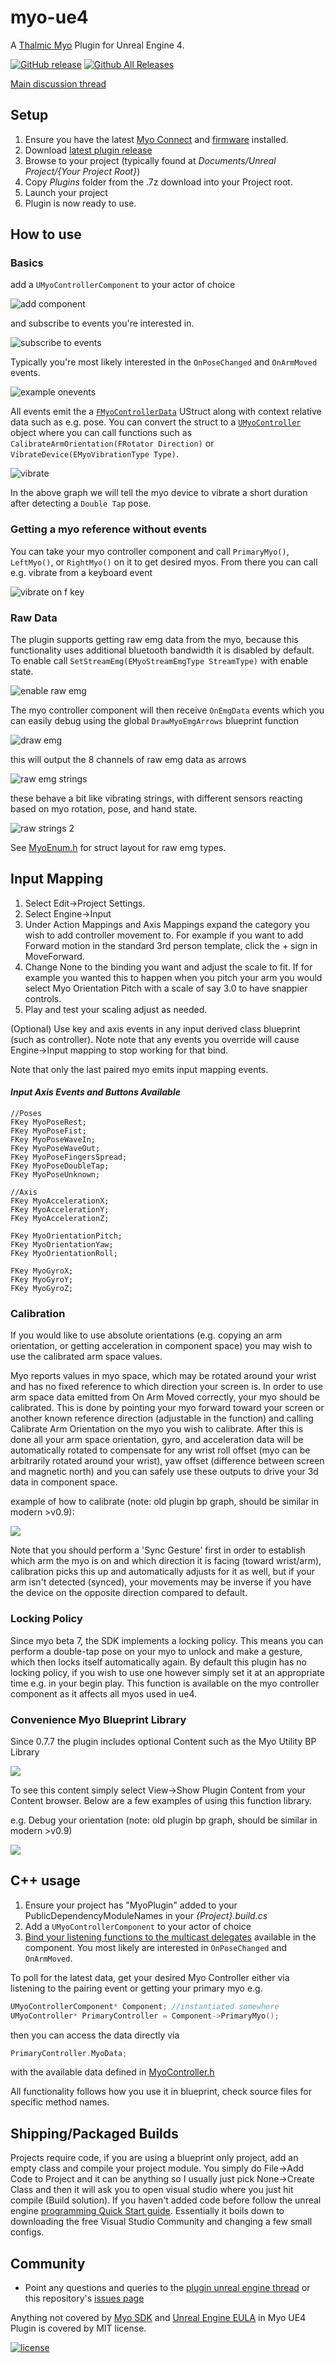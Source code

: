 myo-ue4
=======

A [Thalmic Myo](https://www.thalmic.com/en/myo/) Plugin for Unreal Engine 4.

[![GitHub release](https://img.shields.io/github/release/getnamo/myo-ue4.svg)](https://github.com/getnamo/myo-ue4/releases)
[![Github All Releases](https://img.shields.io/github/downloads/getnamo/myo-ue4/total.svg)](https://github.com/getnamo/myo-ue4/releases)

[Main discussion thread](https://forums.unrealengine.com/showthread.php?37876-Plugin-Myo)


## Setup

1. Ensure you have the latest [Myo Connect](https://www.myo.com/start) and [firmware](https://developer.thalmic.com/downloads) installed.
2. Download [latest plugin release](https://github.com/getnamo/myo-ue4/releases)
3. Browse to your project (typically found at *Documents/Unreal Project/{Your Project Root}*)
4. Copy *Plugins* folder from the .7z download into your Project root.
5. Launch your project
6. Plugin is now ready to use.

## How to use

### Basics

add a ```UMyoControllerComponent``` to your actor of choice 

![add component](https://i.imgur.com/c24OGSo.png)

and subscribe to events you're interested in. 

![subscribe to events](https://i.imgur.com/Qyph7Du.png)

Typically you're most likely interested in the ```OnPoseChanged``` and ```OnArmMoved``` events.

![example onevents](https://i.imgur.com/Bpsu6va.png)

All events emit the a [```FMyoControllerData```](https://github.com/getnamo/myo-ue4/blob/master/Source/MyoPlugin/Public/MyoController.h#L7) UStruct along with context relative data such as e.g. pose. You can convert the struct to a [```UMyoController```](https://github.com/getnamo/myo-ue4/blob/master/Source/MyoPlugin/Public/MyoController.h#L80) object where you can call functions such as ```CalibrateArmOrientation(FRotator Direction)``` or ```VibrateDevice(EMyoVibrationType Type)```.

![vibrate](https://i.imgur.com/Mem9GMh.png)

In the above graph we will tell the myo device to vibrate a short duration after detecting a ```Double Tap``` pose.

### Getting a myo reference without events

You can take your myo controller component and call ```PrimaryMyo()```, ```LeftMyo()```, or ```RightMyo()``` on it to get desired myos. From there you can call e.g. vibrate from a keyboard event

![vibrate on f key](https://i.imgur.com/eHAKkd0.png)


### Raw Data

The plugin supports getting raw emg data from the myo, because this functionality uses additional bluetooth bandwidth it is disabled by default. To enable call ```SetStreamEmg(EMyoStreamEmgType StreamType)``` with enable state.

![enable raw emg](https://i.imgur.com/N8UVJiz.png)

The myo controller component will then receive ```OnEmgData``` events which you can easily debug using the global ```DrawMyoEmgArrows``` blueprint function

![draw emg](https://i.imgur.com/Stkucu8.png)

this will output the 8 channels of raw emg data as arrows

![raw emg strings](https://i.imgur.com/v3Jlter.png)

these behave a bit like vibrating strings, with different sensors reacting based on myo rotation, pose, and hand state.

![raw strings 2](http://i.imgur.com/moXdgn8.gif)

See [MyoEnum.h](https://github.com/getnamo/myo-ue4/blob/master/Source/MyoPlugin/Public/MyoEnum.h#L64) for struct layout for raw emg types. 

## Input Mapping

 1.	Select Edit->Project Settings.
 2.	Select Engine->Input
 3.	Under Action Mappings and Axis Mappings expand the category you wish to add controller movement to. For example if you want to add Forward motion in the standard 3rd person template, click the + sign in MoveForward.
 4.	Change None to the binding you want and adjust the scale to fit. If for example you wanted this to happen when you pitch your arm you would select Myo Orientation Pitch with a scale of say 3.0 to have snappier controls.
 5.	Play and test your scaling adjust as needed.

(Optional) Use key and axis events in any input derived class blueprint (such as controller). Note note that any events you override will cause Engine->Input mapping to stop working for that bind.

Note that only the last paired myo emits input mapping events.

#### *Input Axis Events and Buttons Available*

```
//Poses
FKey MyoPoseRest;
FKey MyoPoseFist;
FKey MyoPoseWaveIn;
FKey MyoPoseWaveOut;
FKey MyoPoseFingersSpread;
FKey MyoPoseDoubleTap;
FKey MyoPoseUnknown;

//Axis
FKey MyoAccelerationX;
FKey MyoAccelerationY;
FKey MyoAccelerationZ;

FKey MyoOrientationPitch;
FKey MyoOrientationYaw;
FKey MyoOrientationRoll;

FKey MyoGyroX;
FKey MyoGyroY;
FKey MyoGyroZ;
```

### Calibration

If you would like to use absolute orientations (e.g. copying an arm orientation, or getting acceleration in component space) you may wish to use the calibrated arm space values.

Myo reports values in myo space, which may be rotated around your wrist and has no fixed reference to which direction your screen is. In order to use arm space data emitted from On Arm Moved correctly, your myo should be calibrated. This is done by pointing your myo forward toward your screen or another known reference direction (adjustable in the function) and calling Calibrate Arm Orientation on the myo you wish to calibrate. After this is done all your arm space orientation, gyro, and acceleration data will be automatically rotated to compensate for any wrist roll offset (myo can be arbitrarily rotated around your wrist), yaw offset (difference between screen and magnetic north) and you can safely use these outputs to drive your 3d data in component space.

example of how to calibrate (note: old plugin bp graph, should be similar in modern >v0.9):

<img src="http://i.imgur.com/yQcd5NH.png">

Note that you should perform a 'Sync Gesture' first in order to establish which arm the myo is on and which direction it is facing (toward wrist/arm), calibration picks this up and automatically adjusts for it as well, but if your arm isn't detected (synced), your movements may be inverse if you have the device on the opposite direction compared to default.

### Locking Policy
Since myo beta 7, the SDK implements a locking policy. This means you can perform a double-tap pose on your myo to unlock and make a gesture, which then locks itself automatically again. By default this plugin has no locking policy, if you wish to use one however simply set it at an appropriate time e.g. in your begin play. This function is available on the myo controller component as it affects all myos used in ue4.

### Convenience Myo Blueprint Library
Since 0.7.7 the plugin includes optional Content such as the Myo Utility BP Library

![](http://i.imgur.com/uV37oa4.png)

To see this content simply select View->Show Plugin Content from your Content browser. Below are a few examples of using this function library.

e.g. Debug your orientation (note: old plugin bp graph, should be similar in modern >v0.9)

![](http://i.imgur.com/9fVTYB8.png)

## C++ usage

1. Ensure your project has "MyoPlugin" added to your PublicDependencyModuleNames in your *{Project}.build.cs*
2. Add a ```UMyoControllerComponent``` to your actor of choice
3. [Bind your listening functions to the multicast delegates](https://docs.unrealengine.com/en-us/Programming/UnrealArchitecture/Delegates/Multicast) available in the component. You most likely are interested in ```OnPoseChanged``` and ```OnArmMoved```.

To poll for the latest data, get your desired Myo Controller either via listening to the pairing event or getting your primary myo e.g.

```c++
UMyoControllerComponent* Component;	//instantiated somewhere
UMyoController* PrimaryController = Component->PrimaryMyo();
```

then you can access the data directly via

```c++
PrimaryController.MyoData;
```

with the available data defined in [MyoController.h](https://github.com/getnamo/myo-ue4/blob/master/Source/MyoPlugin/Public/MyoController.h#L7)

All functionality follows how you use it in blueprint, check source files for specific method names.

## Shipping/Packaged Builds
Projects require code, if you are using a blueprint only project, add an empty class and compile your project module. You simply do File->Add Code to Project and it can be anything so I usually just pick None->Create Class and then it will ask you to open visual studio where you just hit compile (Build solution). If you haven't added code before follow the unreal engine <a href="https://docs.unrealengine.com/latest/INT/Programming/QuickStart/1/index.html">programming Quick Start guide</a>. Essentially it boils down to downloading the free Visual Studio Community and changing a few small configs.

## Community
* Point any questions and queries to the [plugin unreal engine thread](https://forums.unrealengine.com/showthread.php?37876-Plugin-Myo) or this repository's [issues page](https://github.com/getnamo/myo-ue4/issues)

Anything not covered by [Myo SDK](https://developer.thalmic.com/docs/api_reference/platform/legal-notices.html) and [Unreal Engine EULA](https://www.unrealengine.com/eula) in <span property="dct:title">Myo UE4 Plugin</span> is covered by MIT license.

[![license](https://img.shields.io/github/license/getnamo/myo-ue4.svg)](https://github.com/getnamo/myo-ue4/blob/master/LICENSE)

